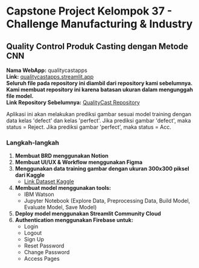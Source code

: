 # Capstone Project Kelompok 37 - Challenge Manufacturing & Industry

## Quality Control Produk Casting dengan Metode CNN

**Nama WebApp:** qualitycastapps  
**Link:** [qualitycastapps.streamlit.app](https://qualitycastapps.streamlit.app/)  
**Seluruh file pada repository ini diambil dari repository kami sebelumnya. Kami membuat repository ini karena batasan ukuran dalam mengunggah file model.**  
**Link Repository Sebelumnya:** [QualityCast Repository](https://github.com/TaufiiquRahman/QualityCast.git)

Aplikasi ini akan melakukan prediksi gambar sesuai model training dengan data kelas 'defect' dan kelas 'perfect'. Jika prediksi gambar 'defect', maka status = Reject. Jika prediksi gambar 'perfect', maka status = Acc.

### Langkah-langkah

1. **Membuat BRD menggunakan Notion**
2. **Membuat UI/UX & Workflow menggunakan Figma**
3. **Menggunakan data training gambar dengan ukuran 300x300 piksel dari Kaggle**
    - [Link Dataset Kaggle](https://www.kaggle.com/datasets/ravirajsinh45/real-life-industrial-dataset-of-casting-product)
4. **Membuat model menggunakan tools:**
    - IBM Watson
    - Jupyter Notebook (Explore Data, Preprocessing Data, Build Model, Evaluate Model, Save Model)
5. **Deploy model menggunakan Streamlit Community Cloud**
6. **Authentication menggunakan Firebase untuk:**
    - Login
    - Logout
    - Sign Up
    - Reset Password
    - Change Password
    - Access Pages
